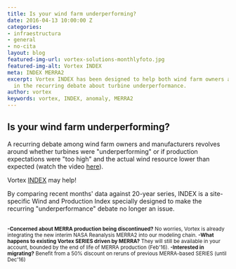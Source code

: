 ```yaml
---
title: Is your wind farm underperforming?
date: 2016-04-13 10:00:00 Z
categories:
- infraestructura
- general
- no-cita
layout: blog
featured-img-url: vortex-solutions-monthlyfoto.jpg
featured-img-alt: Vortex INDEX
meta: INDEX MERRA2
excerpt: Vortex INDEX has been designed to help both wind farm owners and manufacturers
  in the recurring debate about turbine underperformance.
author: vortex
keywords: vortex, INDEX, anomaly, MERRA2
---
```


##  Is your wind farm underperforming?

A recurring debate among wind farm owners and manufacturers revolves around whether turbines were "underperforming" or if production expectations were "too high" and the actual wind resource lower than expected (watch the video <a href="/assets/docs/insight.htm">here</a>).

Vortex <a href="/solutions/monthly.html">INDEX</a> may help!

By comparing recent months' data against 20-year series, INDEX is a site-specific Wind and Production Index specially designed to make the recurring "underperformance" debate no longer an issue.
<br>
<br>

<p><small>
<b>-Concerned about MERRA production being discontinued?</b> No worries, Vortex is already integrating the new interim NASA Reanalysis MERRA2 into our modeling chain. 
<b>-What happens to existing Vortex SERIES driven by MERRA?</b> They will still be available in your account, bounded by the end of life of MERRA production (Feb'16). 
<b>-Interested in migrating?</b> Benefit from a 50% discount on reruns of previous MERRA-based SERIES (until Dec'16)
</small></p>
